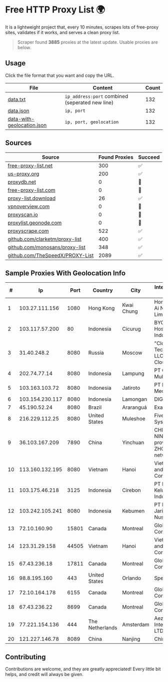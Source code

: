 
# Free HTTP Proxy List 🌍

It is a lightweight project that, every 10 minutes, scrapes lots of free-proxy sites, validates if it works, and serves a clean proxy list.


> Scraper found **3885** proxies at the latest update. Usable proxies are below.

## Usage

Click the file format that you want and copy the URL.


|File|Content|Count|
|----|-------|-----|
|[data.txt](https://raw.githubusercontent.com/themiralay/Proxy-List-World/master/data.txt)|`ip_address:port` combined (seperated new line)|132|
|[data.json](https://raw.githubusercontent.com/themiralay/Proxy-List-World/master/data.json)|`ip, port`|132|
|[data-with-geolocation.json](https://raw.githubusercontent.com/themiralay/Proxy-List-World/master/data-with-geolocation.json)|`ip, port, geolocation`|132|

## Sources

|Source|Found Proxies|Succeed|
|------|-------------|-------|
|[free-proxy-list.net](https://free-proxy-list.net)|300|✅|
|[us-proxy.org](https://www.us-proxy.org)|200|✅|
|[proxydb.net](http://proxydb.net)|0|🚫|
|[free-proxy-list.com](https://free-proxy-list.com/?page=&port=&type%5B%5D=http&type%5B%5D=https&up_time=0&search=Search)|0|🚫|
|[proxy-list.download](https://www.proxy-list.download/HTTP)|26|✅|
|[vpnoverview.com](https://vpnoverview.com/privacy/anonymous-browsing/free-proxy-servers)|0|🚫|
|[proxyscan.io](https://www.proxyscan.io)|0|🚫|
|[proxylist.geonode.com](https://proxylist.geonode.com/api/proxy-list?limit=300&page=1&sort_by=lastChecked&sort_type=desc&protocols=http,https)|0|🚫|
|[proxyscrape.com](https://api.proxyscrape.com/v2/?request=displayproxies&protocol=http&timeout=10000&country=all&ssl=all&anonymity=all)|522|✅|
|[github.com/clarketm/proxy-list](https://raw.githubusercontent.com/clarketm/proxy-list/master/proxy-list-raw.txt)|400|✅|
|[github.com/monosans/proxy-list](https://raw.githubusercontent.com/monosans/proxy-list/main/proxies/http.txt)|348|✅|
|[github.com/TheSpeedX/PROXY-List](https://raw.githubusercontent.com/TheSpeedX/PROXY-List/master/http.txt)|2089|✅|


## Sample Proxies With Geolocation Info

|#|Ip|Port|Country|City|Internet Service Provider|
|-|--|----|-------|----|-------------------------|
|1|103.27.111.156|1080|Hong Kong|Kwai Chung|Hong Kong San Ai Net Int'l Limited|
|2|103.117.57.200|80|Indonesia|Cicurug|BYOIP PT. Cloud Hosting Indonesia|
|3|31.40.248.2|8080|Russia|Moscow|"Cloud Technologies" LLC trading as Cloud.ru|
|4|202.74.77.14|8080|Indonesia|Lampung|PT Giga Patra Multimedia|
|5|103.163.103.72|8080|Indonesia|Jatiroto|PT Mamura Inter Media|
|6|103.154.230.117|8080|Indonesia|Lamongan|DIGITNET|
|7|45.190.52.24|8080|Brazil|Araranguá|Exa Internet|
|8|216.229.112.25|8080|United States|Muleshoe|Five Area Systems, LLC|
|9|36.103.167.209|7890|China|Yinchuan|CHINANET NINGXIA province ZHONGWEI IDC network|
|10|113.160.132.195|8080|Vietnam|Hanoi|VietNam Post and Telecom Corporation|
|11|103.175.46.218|3125|Indonesia|Cirebon|PT Internet Keluarga Indonesia|
|12|103.242.105.241|8080|Indonesia|Kebumen|PT Lintas Jaringan Nusantara|
|13|72.10.160.90|15801|Canada|Montreal|GloboTech Communications|
|14|123.31.29.158|44505|Vietnam|Hanoi|VietNam Post and Telecom Corporation|
|15|67.43.236.18|17811|Canada|Montreal|GloboTech Communications|
|16|98.8.195.160|443|United States|Orlando|Spectrum|
|17|72.10.164.178|6155|Canada|Montreal|GloboTech Communications|
|18|67.43.236.22|8699|Canada|Montreal|GloboTech Communications|
|19|77.221.154.136|444|The Netherlands|Amsterdam|Aeza International LTD|
|20|121.227.146.78|8089|China|Nanjing|China Telecom|



## Contributing

Contributions are welcome, and they are greatly appreciated! Every
little bit helps, and credit will always be given.

